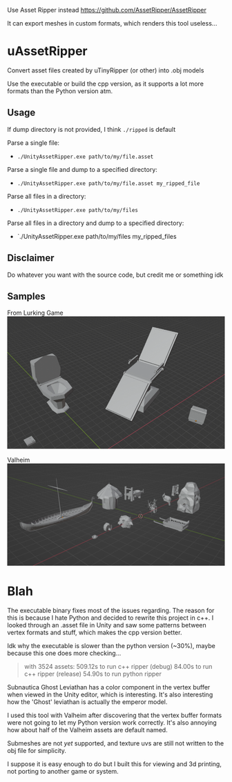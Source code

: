 Use Asset Ripper instead https://github.com/AssetRipper/AssetRipper

It can export meshes in custom formats, which renders this tool useless...

# uAssetRipper
Convert asset files created by uTinyRipper (or other) into .obj models

Use the executable or build the cpp version, as it supports a lot more formats than the Python version atm.

## Usage
If dump directory is not provided, I think `./ripped` is default

Parse a single file:
- `./UnityAssetRipper.exe path/to/my/file.asset`

Parse a single file and dump to a specified directory:
- `./UnityAssetRipper.exe path/to/my/file.asset my_ripped_file`

Parse all files in a directory:
- `./UnityAssetRipper.exe path/to/my/files`

Parse all files in a directory and dump to a specified directory:
- `./UnityAssetRipper.exe path/to/my/files my_ripped_files

## Disclaimer
Do whatever you want with the source code, but credit me or something idk

## Samples
From Lurking Game
![alt text](lurking-splash.PNG?raw=true "Title")

Valheim
![alt text](valheim-splash.PNG?raw=true "Title")

# Blah
The executable binary fixes most of the issues regarding. The reason for this is because I hate Python and decided to rewrite this project in c++. I looked through an .asset file in Unity and saw some patterns between vertex formats and stuff, which makes the cpp version better.

Idk why the executable is slower than the python version (~30%), maybe because this one does more checking...

> with 3524 assets:
> 	509.12s to run c++ ripper (debug)
> 	 84.00s to run c++ ripper (release)
> 	 54.90s to run python ripper

Subnautica Ghost Leviathan has a color component in the vertex buffer when viewed in the Unity editor, which is interesting. It's also interesting how the 'Ghost' leviathan is actually the emperor model.

I used this tool with Valheim after discovering that the vertex buffer formats were not going to let my Python version work correctly. It's also annoying how about half of the Valheim assets are default named. 

Submeshes are not *yet* supported, and texture uvs are still not written to the obj file for simplicity. 

I suppose it is easy enough to do but I built this for viewing and 3d printing, not porting to another game or system.